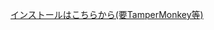 [インストールはこちらから(要TamperMonkey等)](https://github.com/kouhei-ioroi/aeon-netsuper-extension/raw/main/main.user.js)
